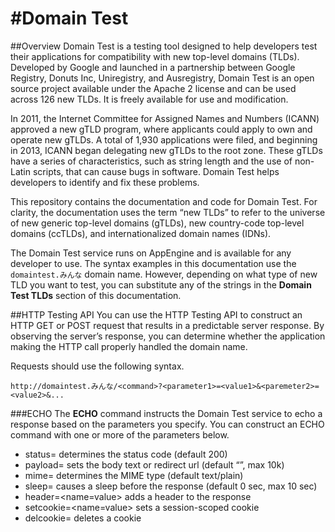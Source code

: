 #Domain Test
===========

##Overview
Domain Test is a testing tool designed to help developers test their applications for compatibility with new top-level domains (TLDs). Developed by Google and launched in a partnership between Google Registry, Donuts Inc, Uniregistry, and Ausregistry, Domain Test is an open source project available under the Apache 2 license and can be used across 126 new TLDs. It is freely available for use and modification.

In 2011, the Internet Committee for Assigned Names and Numbers (ICANN) approved a new gTLD program, where applicants could apply to own and operate new gTLDs. A total of 1,930 applications were filed, and beginning in 2013, ICANN began delegating new gTLDs to the root zone. These gTLDs have a series of characteristics, such as string length and the use of non-Latin scripts, that can cause bugs in software. Domain Test helps developers to identify and fix these problems.

This repository contains the documentation and code for Domain Test. For clarity, the documentation uses the term “new TLDs” to refer to the universe of new generic top-level domains (gTLDs), new country-code top-level domains (ccTLDs), and internationalized domain names (IDNs). 

The Domain Test service runs on AppEngine and is available for any developer to use. The syntax examples in this documentation use the `domaintest.みんな` domain name. However, depending on what type of new TLD you want to test, you can substitute any of the strings in the **Domain Test TLDs** section of this documentation.

##HTTP Testing API
You can use the HTTP Testing API to construct an HTTP GET or POST request that results in a predictable server response. By observing the server’s response, you can determine whether the application making the HTTP call properly handled the domain name. 

Requests should use the following syntax.

`http://domaintest.みんな/<command>?<parameter1>=<value1>&<paremeter2>=<value2>&...`

###ECHO
The **ECHO** command instructs the Domain Test service to echo a response based on the parameters you specify. You can construct an ECHO command with one or more of the parameters below.

  - status=<integer> determines the status code (default 200)
  - payload=<urlencoded text> sets the body text or redirect url (default “”, max 10k)
  - mime=<type> determines the MIME type (default text/plain)
  - sleep=<seconds> causes a sleep before the response (default 0 sec, max 10 sec)
  - header=<name=value> adds a header to the response
  - setcookie=<name=value> sets a session-scoped cookie
  - delcookie=<name> deletes a cookie
